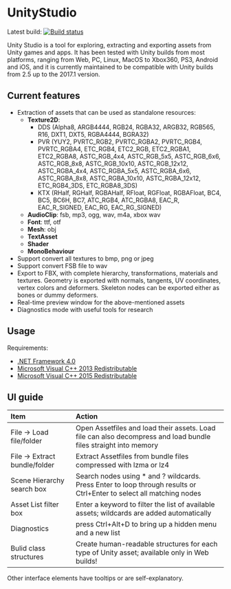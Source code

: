 # UnityStudio
Latest build: [![Build status](https://ci.appveyor.com/api/projects/status/amw5n3607g45n2v0?svg=true)](https://ci.appveyor.com/project/Perfare/unitystudio/branch/master/artifacts)

Unity Studio is a tool for exploring, extracting and exporting assets from Unity games and apps. It has been tested with Unity builds from most platforms, ranging from Web, PC, Linux, MacOS to Xbox360, PS3, Android and iOS, and it is currently maintained to be compatible with Unity builds from 2.5 up to the 2017.1 version.

## Current features

* Extraction of assets that can be used as standalone resources:
  * **Texture2D**: 
    * DDS (Alpha8, ARGB4444, RGB24, RGBA32, ARGB32, RGB565, R16, DXT1, DXT5, RGBA4444, BGRA32)
    * PVR (YUY2, PVRTC_RGB2, PVRTC_RGBA2, PVRTC_RGB4, PVRTC_RGBA4, ETC_RGB4, ETC2_RGB, ETC2_RGBA1, ETC2_RGBA8, ASTC_RGB_4x4, ASTC_RGB_5x5, ASTC_RGB_6x6, ASTC_RGB_8x8, ASTC_RGB_10x10, ASTC_RGB_12x12, ASTC_RGBA_4x4, ASTC_RGBA_5x5, ASTC_RGBA_6x6, ASTC_RGBA_8x8, ASTC_RGBA_10x10, ASTC_RGBA_12x12, ETC_RGB4_3DS, ETC_RGBA8_3DS)
    * KTX (RHalf, RGHalf, RGBAHalf, RFloat, RGFloat, RGBAFloat, BC4, BC5, BC6H, BC7, ATC_RGB4, ATC_RGBA8, EAC_R, EAC_R_SIGNED, EAC_RG, EAC_RG_SIGNED)
  * **AudioClip**: fsb, mp3, ogg, wav, m4a, xbox wav
  * **Font**: ttf, otf
  * **Mesh**: obj
  * **TextAsset**
  * **Shader**
  * **MonoBehaviour**
* Support convert all textures to bmp, png or jpeg
* Support convert FSB file to wav
* Export to FBX, with complete hierarchy, transformations, materials and textures. Geometry is exported with normals, tangents, UV coordinates, vertex colors and deformers. Skeleton nodes can be exported either as bones or dummy deformers.
* Real-time preview window for the above-mentioned assets
* Diagnostics mode with useful tools for research


## Usage

Requirements:

- [.NET Framework 4.0](https://www.microsoft.com/en-us/download/details.aspx?id=17718)
- [Microsoft Visual C++ 2013 Redistributable](https://www.microsoft.com/en-us/download/details.aspx?id=40784)
- [Microsoft Visual C++ 2015 Redistributable](https://www.microsoft.com/en-us/download/details.aspx?id=53840)


## UI guide

| Item                          | Action
| :---------------------------- | :----------------------------
| File -> Load file/folder      | Open Assetfiles and load their assets. Load file can also decompress and load bundle files straight into memory
| File -> Extract bundle/folder | Extract Assetfiles from bundle files compressed with lzma or lz4
| Scene Hierarchy search box    | Search nodes using * and ? wildcards. Press Enter to loop through results or Ctrl+Enter to select all matching nodes
| Asset List filter box         | Enter a keyword to filter the list of available assets; wildcards are added automatically
| Diagnostics                   | press Ctrl+Alt+D to bring up a hidden menu and a new list
| Bulid class structures        | Create human-readable structures for each type of Unity asset; available only in Web builds!

Other interface elements have tooltips or are self-explanatory.
